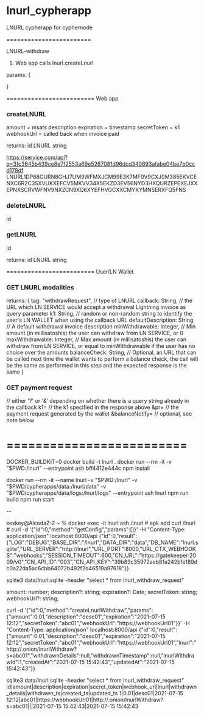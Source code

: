 # lnurl_cypherapp
LNURL cypherapp for cyphernode

========================

LNURL-withdraw

1. Web app calls lnurl.createLnurl

params: {

}

=========================
Web app

### createLNURL
  amount = msats
  description
  expiration = timestamp
  secretToken = k1
  webhookUrl = called back when invoice paid

returns:
  id
  LNURL string

https://service.com/api?q=3fc3645b439ce8e7f2553a69e5267081d96dcd340693afabe04be7b0ccd178df
LNURL1DP68GURN8GHJ7UM9WFMXJCM99E3K7MF0V9CXJ0M385EKVCENXC6R2C35XVUKXEFCV5MKVV34X5EKZD3EV56NYD3HXQURZEPEXEJXXEPNXSCRVWFNV9NXZCN9XQ6XYEFHVGCXXCMYXYMNSERXFQ5FNS


### deleteLNURL
  id

### getLNURL
  id

returns:
  id
  LNURL string


=========================
User/LN Wallet

### GET LNURL modalities

returns:
{
    tag: "withdrawRequest", // type of LNURL
    callback: String, // the URL which LN SERVICE would accept a withdrawal Lightning invoice as query parameter
    k1: String, // random or non-random string to identify the user's LN WALLET when using the callback URL
    defaultDescription: String, // A default withdrawal invoice description
    minWithdrawable: Integer, // Min amount (in millisatoshis) the user can withdraw from LN SERVICE, or 0
    maxWithdrawable: Integer, // Max amount (in millisatoshis) the user can withdraw from LN SERVICE, or equal to minWithdrawable if the user has no choice over the amounts
    balanceCheck: String, // Optional, an URL that can be called next time the wallet wants to perform a balance check, the call will be the same as performed in this step and the expected response is the same
}

### GET payment request

<callback>
  <?|&> // either '?' or '&' depending on whether there is a query string already in the callback
   k1=<k1> // the k1 specified in the response above
  &pr=<lightning invoice> // the payment request generated by the wallet
  &balanceNotify=<URL> // optional, see note below


=========================
=========================

DOCKER_BUILDKIT=0 docker build -t lnurl .
docker run --rm -it -v "$PWD:/lnurl" --entrypoint ash bff4412e444c
npm install

docker run --rm -it --name lnurl -v "$PWD:/lnurl" -v "$PWD/cypherapps/data:/lnurl/data" -v "$PWD/cypherapps/data/logs:/lnurl/logs" --entrypoint ash lnurl
npm run build
npm run start

--

kexkey@AlcodaZ-2 ~ % docker exec -it lnurl ash
/lnurl # apk add curl
/lnurl # curl -d '{"id":0,"method":"getConfig","params":[]}' -H "Content-Type: application/json" localhost:8000/api
{"id":0,"result":{"LOG":"DEBUG","BASE_DIR":"/lnurl","DATA_DIR":"data","DB_NAME":"lnurl.sqlite","URL_SERVER":"http://lnurl","URL_PORT":8000,"URL_CTX_WEBHOOKS":"webhooks","SESSION_TIMEOUT":600,"CN_URL":"https://gatekeeper:2009/v0","CN_API_ID":"003","CN_API_KEY":"39b83c35972aeb81a242bfe189dc0a22da5ac6cbb64072b492f2d46519a97618"}}



sqlite3 data/lnurl.sqlite -header "select * from lnurl_withdraw_request"

  amount: number;
  description?: string;
  expiration?: Date;
  secretToken: string;
  webhookUrl?: string;

curl -d '{"id":0,"method":"createLnurlWithdraw","params":{"amount":0.01,"description":"desc01","expiration":"2021-07-15 12:12","secretToken":"abc01","webhookUrl":"https://webhookUrl01"}}' -H "Content-Type: application/json" localhost:8000/api
{"id":0,"result":{"amount":0.01,"description":"desc01","expiration":"2021-07-15 12:12","secretToken":"abc01","webhookUrl":"https://webhookUrl01","lnurl":"http://.onion/lnurlWithdraw?s=abc01","withdrawnDetails":null,"withdrawnTimestamp":null,"lnurlWithdrawId":1,"createdAt":"2021-07-15 15:42:43","updatedAt":"2021-07-15 15:42:43"}}

sqlite3 data/lnurl.sqlite -header "select * from lnurl_withdraw_request"
id|amount|description|expiration|secret_token|webhook_url|lnurl|withdrawn_details|withdrawn_ts|created_ts|updated_ts
1|0.01|desc01|2021-07-15 12:12|abc01|https://webhookUrl01|http://.onion/lnurlWithdraw?s=abc01|||2021-07-15 15:42:43|2021-07-15 15:42:43

